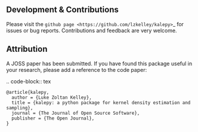 
## Development & Contributions

Please visit the `github page <https://github.com/lzkelley/kalepy>`_ for issues or bug reports.  Contributions and feedback are very welcome.


## Attribution

A JOSS paper has been submitted.  If you have found this package useful in your research, please add a reference to the code paper:

.. code-block:: tex

    @article{kalepy,
      author = {Luke Zoltan Kelley},
      title = {kalepy: a python package for kernel density estimation and sampling},
      journal = {The Journal of Open Source Software},
      publisher = {The Open Journal},
    }
